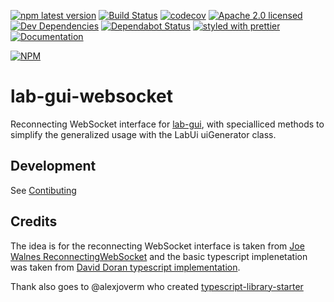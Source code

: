 [![npm latest version](https://img.shields.io/npm/v/lab-gui-websocket.svg)](https://www.npmjs.com/package/lab-gui-websocket)
[![Build Status](https://travis-ci.org/MicroControlLab/lab-gui-websocket.svg?branch=master)](https://travis-ci.org/MicroControlLab/lab-gui-websocket)
[![codecov](https://codecov.io/gh/MicroControlLab/lab-gui-websocket/branch/master/graph/badge.svg?token=gQ4aobVaRI)](https://codecov.io/gh/MicroControlLab/lab-gui-websocket)
[![Apache 2.0 licensed](https://img.shields.io/hexpm/l/plug.svg)](https://raw.githubusercontent.com/MicroControlLab/lab-gui-websocket/master/LICENSE)
[![Dev Dependencies](https://david-dm.org/MicroControlLab/lab-gui-websocket/dev-status.svg)](https://david-dm.org/MicroControlLab/lab-gui-websocket?type=dev)
[![Dependabot Status](https://api.dependabot.com/badges/status?host=github&repo=MicroControlLab/lab-gui-websocket)](https://dependabot.com)
[![styled with prettier](https://img.shields.io/badge/styled_with-prettier-ff69b4.svg)](https://github.com/prettier/prettier)
[![Documentation](https://img.shields.io/badge/docs-gh--pages-brightgreen.svg)](https://microcontrollab.github.io/lab-gui-websocket/index.html)

[![NPM](https://nodei.co/npm/lab-gui-websocket.png)](https://npmjs.org/package/lab-gui-websocket)

# lab-gui-websocket

Reconnecting WebSocket interface for [lab-gui](https://github.com/MicroControlLab/lab-gui), with specialliced methods to simplify the generalized usage with the LabUi uiGenerator class.

## Development

See [Contibuting](https://github.com/MicroControlLab/lab-gui-websocket/blob/master/CONTRIBUTING.md)

## Credits

The idea is for the reconnecting WebSocket interface is taken from [Joe Walnes ReconnectingWebSocket](https://github.com/joewalnes/reconnecting-websocket) and the basic typescript implenetation was taken from [David Doran typescript implementation](https://github.com/daviddoran/typescript-reconnecting-websocket).

Thank also goes to @alexjoverm who created [typescript-library-starter](https://github.com/alexjoverm/typescript-library-starter)
